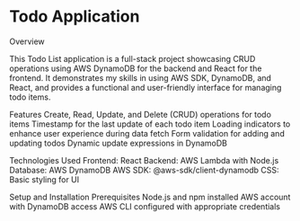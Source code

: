# Todo Application

Overview

This Todo List application is a full-stack project showcasing CRUD operations using AWS DynamoDB for the backend and React for the frontend. It demonstrates my skills in using AWS SDK, DynamoDB, and React, and provides a functional and user-friendly interface for managing todo items.

Features
Create, Read, Update, and Delete (CRUD) operations for todo items
Timestamp for the last update of each todo item
Loading indicators to enhance user experience during data fetch
Form validation for adding and updating todos
Dynamic update expressions in DynamoDB

Technologies Used
Frontend: React
Backend: AWS Lambda with Node.js
Database: AWS DynamoDB
AWS SDK: @aws-sdk/client-dynamodb
CSS: Basic styling for UI

Setup and Installation
Prerequisites
Node.js and npm installed
AWS account with DynamoDB access
AWS CLI configured with appropriate credentials
